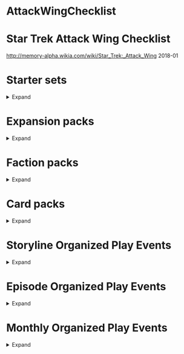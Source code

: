 # AttackWingChecklist

# Star Trek Attack Wing Checklist
http://memory-alpha.wikia.com/wiki/Star_Trek:_Attack_Wing
2018-01

# Starter sets
<details><summary>Expand</summary>

## Starter Set
- [x] IKS Maht-H'a – Vor'cha-class
- [x] IRW Khazara – D'deridex-class
- [x] USS Enterprise-D – Galaxy-class

## Federation vs Klingons Starter Set
- [ ] IKS Vorn – Klingon Bird-of-Prey
- [ ] K'mpec's Attack Cruiser – Vor'cha-class
- [ ] USS Enterprise-D – Galaxy-class
- [ ] USS Sutherland – Nebula-class

</details>

# Expansion packs
<details><summary>Expand</summary>

## Bajoran
- [x] Denorios – Lightship
- [x] Interceptor Five – Interceptor
- [x] Ratosha – Scoutship

## Borg
- [ ] Cube 112 – Cube
- [ ] Cube 384 – Cube with Sphere port
- [ ] Queen Vessel Prime – Octahedron (Queen's vessel)
- [ ] Scout 608 – Scout ship
- [ ] Soong – Type 03
- [ ] Sphere 936 – Sphere (with Cube 384)
- [ ] Sphere 4270 – Sphere
- [ ] Tactical Cube 138 – Tactical cube

## Dominion
- [ ] 1st Wave Attack Fighters – Cardassian Hideki-class Attack Squadron
- [ ] 2nd Division Cruiser – Dominion battle cruiser
- [ ] 4th Division Battleship – Dominion battleship
- [ ] 5th Wing Patrol Ship – Jem'Hadar fighter
- [ ] Dreadnought – Cardassian ATR-4107
- [ ] Gor Portas (β) – Breen warship
- [ ] Koranak – Cardassian Keldon-class
- [ ] Kraxon – Cardassian Galor-class
- [ ] Reklar – Cardassian Galor-class
- [ ] Robinson (β) – Jem'Hadar fighter

## Federation
- [x] Deep Space 9 – Nor-class station
- [ ] Delta Flyer – Delta Flyer-type
- [ ] Einstein – Type 7 shuttlecraft*
- [ ] Enterprise NX-01 – NX-class
- [ ] Fighter Squadron 6 – Attack Fighter Squadron
- [ ] USS Defiant – Defiant-class
- [ ] USS Enterprise – Constitution-class
- [ ] USS Enterprise – Constitution-class refit
- [ ] USS Enterprise-B – Excelsior-class
- [ ] USS Enterprise-E – Sovereign-class
- [ ] USS Equinox – Nova-class
- [ ] USS Excelsior – Excelsior-class
- [ ] USS Hathaway – Constellation-class
- [ ] USS Montgolfier (β) – Saber-class
- [ ] USS Pegasus – Oberth-class
- [ ] USS Phoenix – Nebula-class
- [ ] USS Prometheus – Prometheus-class
- [ ] USS Reliant – Miranda-class
- [ ] USS Thunderchild – Akira-class
- [ ] USS Valiant – Defiant-class
- [ ] USS Venture – Galaxy-class
- [ ] USS Voyager – Intrepid-class
- [ ] USS Yosemite – Oberth-class*

## Ferengi
- [ ] Kreechta – D'kora-class
- [ ] Quark's Treasure – Shuttle

## Independent
- [ ] Alpha Hunter – Hirogen warship
- [ ] Fina Prime – Vidiian warship
- [ ] Gornarus – Gorn raider
- [ ] Kumari – Andorian battle cruiser
- [ ] Kyana Prime – Krenim timeship
- [ ] Tholia One (β) – Tholian ship (22nd century)
- [ ] USS Dauntless – Species 116 Dauntless-class
- [ ] Val Jean – Maquis raider

## Kazon
- [ ] Halik Raider – Raider
- [ ] Nistrim Raider – Raider
- [ ] Ogla-Razik – Predator-class

## Klingon
- [ ] Chang's Bird-of-Prey – prototype Bird-of-Prey
- [ ] IKS Amar – K't'inga-class
- [ ] IKS Drovana – Vor'cha-class
- [ ] IKS Gr'oth – D7-class
- [ ] IKS Klothos – D7-class*
- [ ] IKS Koraga – K'vort-class
- [ ] IKS Kronos One – K't'inga-class
- [ ] IKS Negh'Var – Negh'Var-class
- [ ] IKS Ning'tao – B'rel-class
- [ ] IKS Rotarran – B'rel-class
- [ ] IKS Somraw – Raptor-class
- [ ] IKS T'Ong – K't'inga-class

## Mirror Universe
- [ ] ISS Avenger – NX-class
- [ ] ISS Defiant – Defiant-class
- [ ] ISS Enterprise – Constitution-class
- [ ] Regent's Flagship – Negh'Var-class
- [ ] USS Pasteur – Olympic-class

## Romulan
- [ ] Gal Gath'thong (β) – Bird-of-Prey (23rd century)
- [ ] IRW Algeron – D7-class
- [ ] IRW Devoras – D'deridex-class*
- [ ] IRW Haakona – D'deridex-class
- [ ] IRW Jazkal – Bird-of-Prey (22nd century)
- [ ] IRW Jolan Tru – Valdore-type*
- [ ] IRW Praetus – Bird-of-Prey (22nd century)
- [ ] IRW Valdore – Valdore-type
- [ ] IRW Vrax – Valdore-type
- [ ] Prototype 01 – Drone-ship
- [ ] RIS Apnex (β) – Science vessel
- [ ] RIS Pi – Scout ship
- [ ] RIS Talvath – Science vessel
- [ ] RIS Vo (β) – Scout ship
- [ ] Scimitar – Reman warbird
- [ ] Scorpion 4 – Scorpion-class Attack Fighter Squadron

## Species 8472
- [ ] Bioship Alpha – Bio-ship
- [ ] Bioship Beta – Bio-ship

## Vulcan
- [ ] D'kyr – D'kyr-type
- [ ] Ni'Var – Suurok-class

## Xindi
- [ ] Calindra – Xindi-Aquatic cruiser
- [ ] Muratas – Xindi-Reptilian warship
- [ ] Orassin – Xindi-Insectoid starship
- [ ] Weapon Zero – Sphere weapon

</details>


# Faction packs
<details><summary>Expand</summary>


## Dominion – December 2017
- [ ] 2nd Division Battleship – Dominion battleship
- [ ] 2nd Wing Patrol Ship – Jem'Hadar fighter
- [ ] 3rd Division Battle Cruiser – Dominion battle cruiser
- [ ] 6th Wing Patrol Ship – Jem'Hadar fighter

## Romulan – December 2017
- [ ] IRW Suran – Reman warbird
- [ ] Jarok's Scout Vessel – Scout ship
- [ ] Mirok's Science Vessel – Science vessel
- [ ] PWB Tomal – D'deridex-class

## Independent Ferengi – February 2018
- [ ] TBA – B'rel-class (Ferengi commandeered)
- [ ] TBA – D'kora-class × 2
- [ ] TBA – Ferengi shuttle

## Mirror Universe Kelvin Timeline – April 2018
- [ ] TBA – Constitution class (alternate reality) × 2
- [ ] TBA – Klingon warbird × 2

## Independent Motley Fleet – June 2018
- [ ] TBA – Andorian battle cruiser
- [ ] TBA – Maquis raider
- [ ] TBA – Species 116 Dauntless-class
- [ ] TBA – Vidiian warship

## Star Trek: The Animated Series – July 2018
- [ ] TBA × 4

## Borg – August 2018
- [ ] TBA – Assimilated Galaxy-class
- [ ] TBA – Assimilated Intrepid-class
- [ ] TBA – Scout ship
- [ ] TBA – Sphere

</details>

# Card packs
<details><summary>Expand</summary>

## September 2017 – Wave 1
- [x] Cardassian ATR-4107 – Dreadnought
- [x] Oberth-class – USS Grissom
- [x] Raptor-class – IKS Ves Batlh
- [x] Romulan drone ship – Prototype 02

## January 2018 – Wave 2
- [x] Borg Octahedron (Borg Queen's vessel)
- [x] D'kora-class

## March 2018 – Wave 3
- [ ] Jem'Hadar fighter
- [ ] Gorn raider

## May 2018 – Wave 4
- [ ] Federation Attack Fighter Squadron
- [ ] Hirogen warship

</details>

# Storyline Organized Play Events

<details><summary>Expand</summary>

# The Dominion War 

## October 2013 – Operation Return
- [ ] Krayton – D'Kora-class* × 3
- [ ] Elite Attack dice/Reference cards† × 12
- [ ] Deep Space 9 oversized token and cards† × 12

## November 2013 – The Battle of Chin'toka
- [ ] IKS Ch'Tang – B'rel-class* × 3
- [ ] Command tokens and cards/Reference cards† × 12
- [ ] Red Shirt Crew Upgrade promo cards† × 12

## December 2013 – The Siege of AR-558
- [ ] PWB Aj'rmr – D'deridex-class* × 3
- [ ] Reinforcements sideboards/Reference cards† × 12
- [ ] 4 bases and 8 pegs in 4 colors† × 12

## January 2014 – The Attack On Earth
- [ ] USS Sutherland – Nebula-class* × 3
- [ ] Flagship set with 4 Flagship cards, 1 Reference card, 1 base, and 2 black pegs† × 12

## February 2014 – The Battle of Cardassia
- [ ] Rav Laerst (β) – Breen warship* × 3
- [ ] Hideki-class Attack Squadron Resource (3-ship model), 1 Reference card, Ship card/token† × 12
- [ ] Map element sets × 6

## March 2014 – The Last Battle of Deep Space 9
- [ ] Akorem – Bajoran scoutship* × 3
- [ ] Federation Attack Squadron Resource (3-ship model), 1 Reference card, Ship card/token† × 12
- [ ] Deep Space 9 token and cards† × 12
- [ ] Map element sets × 6

## Grand Prize
- [ ] Deep Space 9 – 12-inch diameter Nor-Class space station (model)

# The Collective

## July 2014 – First Contact
- [ ] Ti'Mur – Suurok-class* × 3
- [ ] Randomized expansion pack ship† × 10
- [ ] Counter Attack dice† × 10
- [ ] Map element sets × 5

## August 2014 – The Battle of Wolf 359
- [ ] USS Raven – Aerie-class (Raven type)* × 3
- [ ] Randomized expansion pack ship† × 10
- [ ] Fleet Captain cards† × 10
- [ ] Map element sets × 5

## September 2014 – The Battle of Sector 001
- [ ] USS Stargazer – Constellation-class* × 3
- [ ] Randomized expansion pack ship† × 10
- [ ] Officer cards† × 10
- [ ] Map element sets × 5

## Randomized Expansion Ships
- [ ] 3rd Wing Attack Ship – Jem'Hadar fighter
- [ ] Gavroche – Maquis raider
- [ ] IKS B'Moth – K't'inga-class
- [ ] IRW Vorta Vor – Romulan Bird-of-Prey (23rd century)
- [ ] USS Yeager – Saber-class

## Grand Prize
- [x] Assimilation Target Prime – Partially-assimilated USS Enterprise-D × 2

# Resistance Is Futile

## October 2014 – Dark Frontier
- [ ] IRW Avatar of Tomed (β) – Assimilated D'deridex-class* × 3
- [ ] Improved Shields cards with Reference cards† × 10

## November 2014 – Unimatrix Zero
- [ ] Assimilated Vessel 80279 – Assimilated B'rel-class* × 3
- [ ] Advanced Targeting Systems cards with Reference cards† × 10

## December 2014 – Endgame
- [ ] Assimilated Vessel 64758 – Assimilated Galor-class* × 3
- [ ] High Yield Photon Torpedoes cards with Reference cards† × 10

## Randomized Expansion Ships
- [ ] Bok's Marauder – D'Kora-class
- [ ] Prakesh – Galor-class (mirror universe)
- [ ] Relora Sankur – Predator-class
- [ ] Scout 255 – Borg scout ship
- [ ] Tal'Kir – D'kyr-type

## Grand Prize
- [ ] Tactical Cube 001 – Borg tactical cube × 2

# The Q-Continuum

## April 2015 – Encounter at Farpoint
- [ ] USS Hood – Excelsior-class* × 3
- [ ] Evasive Action template with Reference cards† × 10
- [ ] Map element sets – Q-Continuum cards × 20

## May 2015 – Deja Q
- [ ] IKS Korinar – B'rel-class* × 3
- [ ] Damage Control Team cards† × 10

## June 2015 – All Good Things
- [ ] IRW Terix – D'deridex-class (mirror universe)* × 3
- [ ] Ready Room cards† × 10

## Grand Prize
- [ ] Q-Continuum card pack × 2

# Temporal Cold War

## October 2015 – Shockwave
- [ ] Diaspora – Xindi-Insectoid starship* × 3
- [ ] Protocol cards† × 10

## November 2015 – Future Tense
- [ ] Azati Prime – Xindi-Aquatic cruiser* × 3
- [ ] Advanced Technology cards† × 10

## December 2015 – Zero Hour
- [ ] Xindus – Xindi-Reptilian warship* × 3
- [ ] Main Power Grid cards† × 10

## Grand Prize
- [ ] Temporal Cold War card pack × 2

# The Classic Movies

## April 2016 – The Wrath of Khan
- [ ] USS Reliant – Miranda-class card pack* × 3
- [ ] General Orders cards† × 10

## May 2016 – The Search for Spock
- [ ] Kruge's Bird-of-Prey – B'rel-class card pack* × 3
- [ ] Emergency Power cards† × 10

## June 2016 – The Voyage Home
- [ ] HMS Bounty – B'rel-class card pack* × 3
- [ ] Improved Hull cards† × 10

## Grand Prize
- [ ] USS Enterprise-A – Constitution-class refit

# Klingon Civil War

## September 2016 – Attack On Gowron
- [ ] IKS Bortas – Vor'cha-class card pack* × 3
- [ ] Fleet Commander cards† × 10

## October 2016 – Battle of Mempa
- [ ] IKS Hegh'ta – K'vort-class card pack* × 3
- [ ] Auxiliary Power cards† × 10

## November 2016 – Baiting The Romulans
- [ ] IKS Toral – B'rel-class card pack* × 3
- [ ] All Stop cards† × 10

## Grand Prize
- [ ] Sela's Warbird – D'deridex-class × 2

</details>

# Episode Organized Play Events

<details><summary>Expand</summary>


## April 2014 – The Tholian Web
- [ ] Tholia One (β) – Tholian ship* × 3
- [ ] Red Alert Upgrade cards† × 10
- [ ] Full About maneuver templates and Reference cards† × 10
- [ ] Map element sets × 5

## May 2014 – Arena
- [ ] S'Gorn – Gorn raider* × 3
- [ ] Engineering tokens† × 50
- [ ] Full Alert Upgrade and Reference cards† × 10
- [ ] Map element sets × 5

## February 2015 – A Matter Of Honor
- [ ] IKS Pagh – K'vort-class* × 3
- [ ] Officer Exchange Program Resource and Reference cards† × 10
- [ ] Map element sets × 5

## March 2015 – Peak Performance
- [ ] Sakharov – Type 7 shuttlecraft* × 3
- [ ] Master Strategist Token Resource and Reference cards† × 10
- [ ] Map element sets × 5

## August 2015 – Year of Hell
- [ ] USS Bellerophon – Intrepid-class* × 3
- [ ] Emergency Force Field cards† × 10
- [ ] Token sheets × 5
- [ ] 2 × Ship, 1 × Maneuver, 2 × Captain, 1 × Additional Rules, and 4 × Upgrade cards

## September 2015 – Balance of Terror
- [ ] USS Intrepid – Constitution-class* × 3
- [ ] Sabotage cards† × 10
- [ ] Token sheets × 5
- [ ] 2 × Ship, 1 × Maneuver, 2 × Captain, 1 × Additional Rules, and 4 × Upgrade cards

## January 2016 – The Void
- [ ] IRW T'Met – D'deridex-class card pack* × 3
- [ ] Resource and Reference cards† × 10

## February 2016 – The Doomsday Machine
- [ ] USS Constellation – Constitution-class card pack* × 3
- [ ] Structural Damage Check cards† × 10
- [ ] Map element sets – Doomsday Machine tokens × 5

## July 2016 – Tin Man
- [ ] USS Cairo – Excelsior-class card pack* × 3
- [ ] Intercepted Messages Resource and Reference cards† × 10

## August 2016 – The Corbomite Maneuver
- [ ] IRW Rateg – Romulan Bird-of-Prey card pack* × 3
- [ ] Condition Alert Resource and Reference cards† × 10

## September 2016 – The Trouble with Tribbles
- [ ] Kohlar's Battle Cruiser – D7-class card pack* × 3
- [ ] Scan Cycle Resource and Reference cards† × 10

## January 2017 – Yesterday's Enterprise
- [ ] USS Enterprise-D – Galaxy-class card pack* × 3
- [ ] Senior Staff Resource and Reference cards† × 10

## March 2017 – In a Mirror, Darkly
- [ ] USS Defiant – Constitution-class card pack* × 3
- [ ] Mutiny Resource and Reference cards† × 10

## April 2017 – Drive
- [ ] Delta Flyer II – Delta Flyer-type card pack* × 3
- [ ] Co-Pilot Resource and Reference cards† × 10

</details>

# Monthly Organized Play Events

<details><summary>Expand</summary>

## August 2017 – Chronological Chaos
- [ ] Data Upgrade Crew cards* × 3
- [ ] Captain’s Chair Resource and Reference cards† × 10
- [ ] Nanclus Alt Art Crew cards‡ × 3

## October 2017 – Resource Rumble
- [ ] Sabotaged Systems Tech cards* × 3
- [ ] Front-Line Retrofit Resource and Reference cards† × 10
- [ ] Elizabeth Shelby Alt Art Crew cards‡ × 3

## December 2017 – Trap Travesty
- [ ] Long-Range Probe Resource cards* × 10
- [ ] Photonic Cannon Weapon Upgrade cards† × 3
- [ ] Romulan Pilot Alt Art Crew cards‡ × 3

## April 2018 – 2018 OP Kit 1 Turret Turmoil
- [ ] Sickbay Resource
- [ ] Kal-If-Fee Elite Talent Upgrade Competitive Prize Cards
- [ ] Sakonna Alt Art Crew Flex Prizes

## June 2018 – 2018 OP Kit 2
- [ ] TBA

## August 2018 – 2018 OP Kit 3
- [ ] TBA

## October 2018 – 2018 OP Kit 4
- [ ] TBA

</details>
